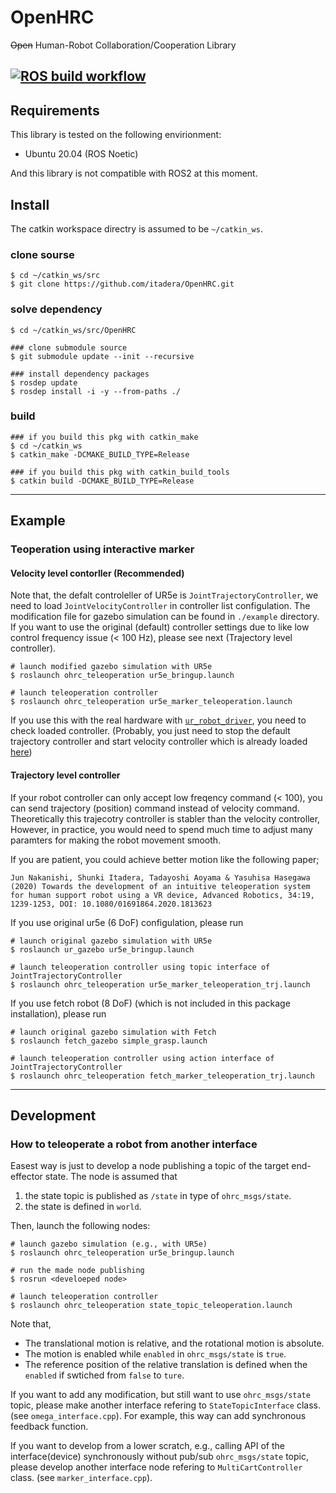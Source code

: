 # OpenHRC
~~Open~~ Human-Robot Collaboration/Cooperation Library

[![ROS build workflow](https://github.com/itadera/OpenHRC/actions/workflows/build.yaml/badge.svg)](https://github.com/itadera/OpenHRC/actions/workflows/build.yaml)
---

## Requirements
This library is tested on the following envirionment:
- Ubuntu 20.04 (ROS Noetic)

And this library is not compatible with ROS2 at this moment.

## Install

The catkin workspace directry is assumed to be ``~/catkin_ws``.
### clone sourse
```
$ cd ~/catkin_ws/src
$ git clone https://github.com/itadera/OpenHRC.git 
```

### solve dependency
```
$ cd ~/catkin_ws/src/OpenHRC

### clone submodule source
$ git submodule update --init --recursive

### install dependency packages
$ rosdep update
$ rosdep install -i -y --from-paths ./ 
```

### build
```
### if you build this pkg with catkin_make
$ cd ~/catkin_ws
$ catkin_make -DCMAKE_BUILD_TYPE=Release

### if you build this pkg with catkin_build_tools
$ catkin build -DCMAKE_BUILD_TYPE=Release
```


---
## Example

### Teoperation using interactive marker

#### Velocity level contorller (Recommended)
Note that, the defalt controleller of UR5e is `JointTrajectoryController`, we need to load `JointVelocityController` in controller list configulation.
The modification file for gazebo simulation can be found in `./example` directory.
If you want to use the original (default) controller settings due to like low control frequency issue (< 100 Hz), please see next (Trajectory level controller). 


```
# launch modified gazebo simulation with UR5e
$ roslaunch ohrc_teleoperation ur5e_bringup.launch

# launch teleoperation controller
$ roslaunch ohrc_teleoperation ur5e_marker_teleoperation.launch
```

If you use this with the real hardware with [`ur_robot_driver`](https://github.com/UniversalRobots/Universal_Robots_ROS_Driver), you need to check loaded controller. (Probably, you just need to stop the default trajectory controller and start velocity controller which is already loaded [here](https://github.com/UniversalRobots/Universal_Robots_ROS_Driver/blob/7b6b62bf81f2a032e0b6c7c8e1046cae35e079c7/ur_robot_driver/config/ur5e_controllers.yaml#L129))


#### Trajectory level controller
If your robot controller can only accept low freqency command (< 100), you can send trajectory (position) command instead of velocity command.
Theoretically this trajecotry controller is stabler than the velocity controller,
However, in practice, you would need to spend much time to adjust many paramters for making the robot movement smooth.

If you are patient, you could achieve better motion like the following paper;
```
Jun Nakanishi, Shunki Itadera, Tadayoshi Aoyama & Yasuhisa Hasegawa (2020) Towards the development of an intuitive teleoperation system for human support robot using a VR device, Advanced Robotics, 34:19, 1239-1253, DOI: 10.1080/01691864.2020.1813623 
```

If you use original ur5e (6 DoF) configulation, please run 
```
# launch original gazebo simulation with UR5e
$ roslaunch ur_gazebo ur5e_bringup.launch

# launch teleoperation controller using topic interface of JointTrajectoryController
$ roslaunch ohrc_teleoperation ur5e_marker_teleoperation_trj.launch
```

If you use fetch robot (8 DoF) (which is not included in this package installation), please run
```
# launch original gazebo simulation with Fetch
$ roslaunch fetch_gazebo simple_grasp.launch

# launch teleoperation controller using action interface of JointTrajectoryController
$ roslaunch ohrc_teleoperation fetch_marker_teleoperation_trj.launch
```


---
## Development
### How to teleoperate a robot from another interface
Easest way is just to develop a node publishing a topic of the target end-effector state.
The node is assumed that

1. the state topic is published as ``/state`` in type of ``ohrc_msgs/state``.
1. the state is defined in ``world``.

Then, launch the following nodes: 
```
# launch gazebo simulation (e.g., with UR5e)
$ roslaunch ohrc_teleoperation ur5e_bringup.launch

# run the made node publishing 
$ rosrun <develoeped node> 

# launch teleoperation controller
$ roslaunch ohrc_teleoperation state_topic_teleoperation.launch
```

Note that,
- The translational motion is relative, and the rotational motion is absolute.
- The motion is enabled while ``enabled`` in ``ohrc_msgs/state`` is ``true``.
- The reference position of the relative translation is defined when the ``enabled`` if swtiched from `false` to `ture`.

If you want to add any modification, but still want to use `ohrc_msgs/state` topic, please make another interface refering to `StateTopicInterface` class. (see `omega_interface.cpp`). For example, this way can add synchronous feedback function.

If you want to develop from a lower scratch, e.g., calling API of the interface(device) synchronously without pub/sub `ohrc_msgs/state` topic, please develop another interface node refering to `MultiCartController` class. (see `marker_interface.cpp`).


